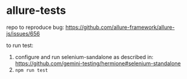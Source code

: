 # allure-tests
repo to reproduce bug: https://github.com/allure-framework/allure-js/issues/656

to run test:
1. configure and run selenium-sandalone as described in: https://github.com/gemini-testing/hermione#selenium-standalone
2. `npm run test`
